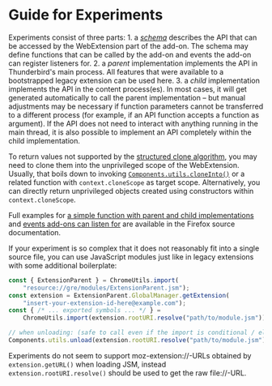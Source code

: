 # Guide for Experiments

Experiments consist of three parts: 1. a [_schema_](https://firefox-source-docs.mozilla.org/toolkit/components/extensions/webextensions/schema.html) describes the API that can be accessed by the WebExtension part of the add-on. The schema may define functions that can be called by the add-on and events the add-on can register listeners for. 2. a _parent_ implementation implements the API in Thunderbird's main process. All features that were available to a bootstrapped legacy extension can be used here. 3. a _child_ implementation implements the API in the content process\(es\). In most cases, it will get generated automatically to call the parent implementation – but manual adjustments may be necessary if function parameters cannot be transferred to a different process \(for example, if an API function accepts a function as argument\). If the API does not need to interact with anything running in the main thread, it is also possible to implement an API completely within the child implementation.

To return values not supported by the [structured clone algorithm](https://developer.mozilla.org/en-US/docs/Web/API/Web_Workers_API/Structured_clone_algorithm), you may need to clone them into the unprivileged scope of the WebExtension. Usually, that boils down to invoking [`Components.utils.cloneInto()`](https://developer.mozilla.org/en-US/docs/Mozilla/Tech/XPCOM/Language_Bindings/Components.utils.cloneInto) or a related function with `context.cloneScope` as target scope. Alternatively, you can directly return unprivileged objects created using constructors within `context.cloneScope`.

Full examples for [a simple function with parent and child implementations](https://firefox-source-docs.mozilla.org/toolkit/components/extensions/webextensions/functions.html) and [events add-ons can listen for](https://firefox-source-docs.mozilla.org/toolkit/components/extensions/webextensions/events.html) are available in the Firefox source documentation.

If your experiment is so complex that it does not reasonably fit into a single source file, you can use JavaScript modules just like in legacy extensions with some additional boilerplate:

```javascript
const { ExtensionParent } = ChromeUtils.import(
    "resource://gre/modules/ExtensionParent.jsm");
const extension = ExtensionParent.GlobalManager.getExtension(
    "insert-your-extension-id-here@example.com");
const { /* ... exported symbols ... */ } =
    ChromeUtils.import(extension.rootURI.resolve("path/to/module.jsm"));

// when unloading: (safe to call even if the import is conditional / elsewhere!)
Components.utils.unload(extension.rootURI.resolve("path/to/module.jsm"));
```

Experiments do not seem to support moz-extension://-URLs obtained by `extension.getURL()` when loading JSM, instead `extension.rootURI.resolve()` should be used to get the raw file://-URL.

